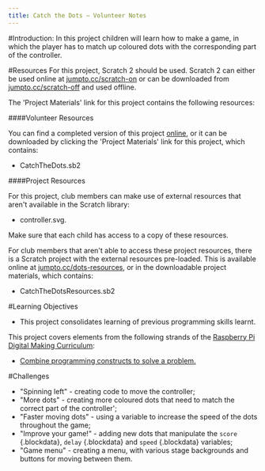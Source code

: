 ```yaml
---
title: Catch the Dots — Volunteer Notes
---
```


#Introduction:
In this project children will learn how to make a game, in which the player has to match up coloured dots with the corresponding part of the controller.

#Resources
For this project, Scratch 2 should be used. Scratch 2 can either be used online at [jumpto.cc/scratch-on](http://jumpto.cc/scratch-on) or can be downloaded from [jumpto.cc/scratch-off](http://jumpto.cc/scratch-off) and used offline.

The 'Project Materials' link for this project contains the following resources:

####Volunteer Resources

You can find a completed version of this project <a href="http://scratch.mit.edu/projects/44942820/#editor">online</a>, or it can be downloaded by clicking the 'Project Materials' link for this project, which contains:

+ CatchTheDots.sb2

####Project Resources

For this project, club members can make use of external resources that aren't available in the Scratch library:

+ controller.svg.

Make sure that each child has access to a copy of these resources.

For club members that aren't able to access these project resources, there is a Scratch project with the external resources pre-loaded. This is available online at [jumpto.cc/dots-resources](http://jumpto.cc/dots-resources), or in the downloadable project materials, which contains:

+ CatchTheDotsResources.sb2 

#Learning Objectives
+ This project consolidates learning of previous programming skills learnt.

This project covers elements from the following strands of the [Raspberry Pi Digital Making Curriculum](http://rpf.io/curriculum):

+ [Combine programming constructs to solve a problem.](https://www.raspberrypi.org/curriculum/programming/builder)

#Challenges
+ "Spinning left" - creating code to move the controller;
+ "More dots" - creating more coloured dots that need to match the correct part of the controller';
+ "Faster moving dots" - using a variable to increase the speed of the dots throughout the game;
+ "Improve your game!" - adding new dots that manipulate the `score` {.blockdata}, `delay` {.blockdata} and `speed` {.blockdata} variables;
+ "Game menu" - creating a menu, with various stage backgrounds and buttons for moving between them.